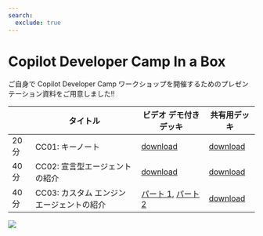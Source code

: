 ```yaml
---
search:
  exclude: true
---
```

# Copilot Developer Camp In a Box

ご自身で Copilot Developer Camp ワークショップを開催するためのプレゼンテーション資料をご用意しました!!

|  | タイトル | ビデオ デモ付きデッキ | 共有用デッキ |
|---|--|---|---|
| 20 分 | CC01: キーノート | [download](https://github.com/microsoft/copilot-camp/raw/refs/heads/in-a-box/downloads/presentations-with-videos/CC01%20-%20Keynote%20-%20Building%20Agents%20for%20M365%20Copilot.pptx) | [download](https://github.com/microsoft/copilot-camp/raw/refs/heads/in-a-box/downloads/presentations-for-sharing/CC01%20-%20Keynote%20-%20Building%20Agents%20for%20M365%20Copilot.pptx) |
| 40 分 | CC02: 宣言型エージェントの紹介 | [download](https://github.com/microsoft/copilot-camp/raw/refs/heads/in-a-box/downloads/presentations-with-videos/CC02%20-%20Building%20Declarative%20Agents.pptx) | [download](https://github.com/microsoft/copilot-camp/raw/refs/heads/in-a-box/downloads/presentations-for-sharing/CC02%20-%20Building%20Declarative%20Agents.pptx) |
| 40 分 | CC03: カスタム エンジン エージェントの紹介 | [パート 1](https://github.com/microsoft/copilot-camp/raw/refs/heads/in-a-box/downloads/presentations-with-videos/CC03%20-%20Building%20Custom%20Engine%20Agents%20part%201.pptx), [パート 2](https://github.com/microsoft/copilot-camp/raw/refs/heads/in-a-box/downloads/presentations-with-videos/CC03%20-%20Building%20Custom%20Engine%20Agents%20part%202.pptx) | [download](https://github.com/microsoft/copilot-camp/raw/refs/heads/in-a-box/downloads/presentations-for-sharing/CC03%20-%20Building%20Custom%20Engine%20Agents.pptx) |


<img src="https://m365-visitor-stats.azurewebsites.net/copilot-camp/in-a-box--ja" />